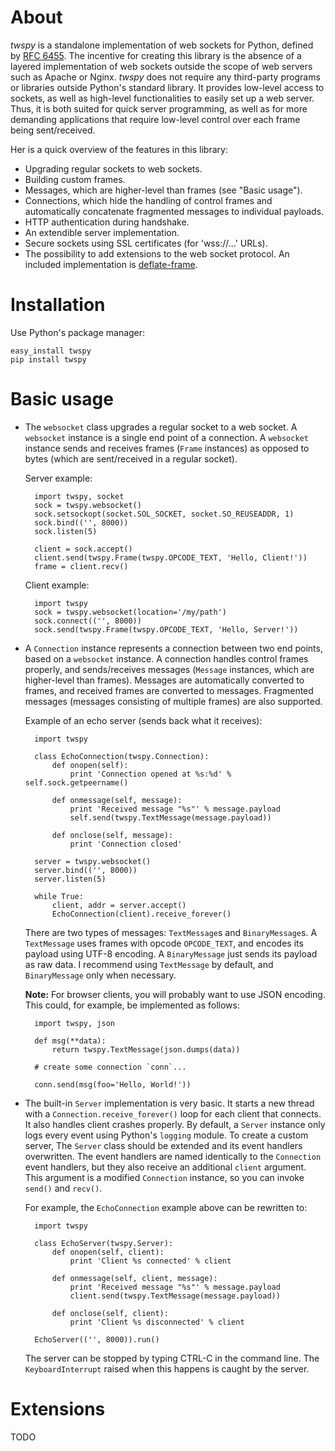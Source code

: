About
=====

*twspy* is a standalone implementation of web sockets for Python, defined by
[RFC 6455](http://tools.ietf.org/html/rfc6455). The incentive for creating this
library is the absence of a layered implementation of web sockets outside the
scope of web servers such as Apache or Nginx. *twspy* does not require any
third-party programs or libraries outside Python's standard library. It
provides low-level access to sockets, as well as high-level functionalities to
easily set up a web server. Thus, it is both suited for quick server
programming, as well as for more demanding applications that require low-level
control over each frame being sent/received.

Her is a quick overview of the features in this library:
- Upgrading regular sockets to web sockets.
- Building custom frames.
- Messages, which are higher-level than frames (see "Basic usage").
- Connections, which hide the handling of control frames and automatically
  concatenate fragmented messages to individual payloads.
- HTTP authentication during handshake.
- An extendible server implementation.
- Secure sockets using SSL certificates (for 'wss://...' URLs).
- The possibility to add extensions to the web socket protocol. An included
  implementation is [deflate-frame](http://tools.ietf.org/html/draft-tyoshino-hybi-websocket-perframe-deflate-06).


Installation
============

Use Python's package manager:

    easy_install twspy
    pip install twspy


Basic usage
===========

- The `websocket` class upgrades a regular socket to a web socket. A
  `websocket` instance is a single end point of a connection. A `websocket`
  instance sends and receives frames (`Frame` instances) as opposed to bytes
  (which are sent/received in a regular socket).

  Server example:

        import twspy, socket
        sock = twspy.websocket()
        sock.setsockopt(socket.SOL_SOCKET, socket.SO_REUSEADDR, 1)
        sock.bind(('', 8000))
        sock.listen(5)

        client = sock.accept()
        client.send(twspy.Frame(twspy.OPCODE_TEXT, 'Hello, Client!'))
        frame = client.recv()

  Client example:

        import twspy
        sock = twspy.websocket(location='/my/path')
        sock.connect(('', 8000))
        sock.send(twspy.Frame(twspy.OPCODE_TEXT, 'Hello, Server!'))

- A `Connection` instance represents a connection between two end points, based
  on a `websocket` instance. A connection handles control frames properly, and
  sends/receives messages (`Message` instances, which are higher-level than
  frames). Messages are automatically converted to frames, and received frames
  are converted to messages. Fragmented messages (messages consisting of
  multiple frames) are also supported.

  Example of an echo server (sends back what it receives):

        import twspy

        class EchoConnection(twspy.Connection):
            def onopen(self):
                print 'Connection opened at %s:%d' % self.sock.getpeername()

            def onmessage(self, message):
                print 'Received message "%s"' % message.payload
                self.send(twspy.TextMessage(message.payload))

            def onclose(self, message):
                print 'Connection closed'

        server = twspy.websocket()
        server.bind(('', 8000))
        server.listen(5)

        while True:
            client, addr = server.accept()
            EchoConnection(client).receive_forever()

  There are two types of messages: `TextMessage`s and `BinaryMessage`s. A
  `TextMessage` uses frames with opcode `OPCODE_TEXT`, and encodes its payload
  using UTF-8 encoding. A `BinaryMessage` just sends its payload as raw data.
  I recommend using `TextMessage` by default, and `BinaryMessage` only when
  necessary.

  **Note:** For browser clients, you will probably want to use JSON encoding.
  This could, for example, be implemented as follows:

        import twspy, json

        def msg(**data):
            return twspy.TextMessage(json.dumps(data))

        # create some connection `conn`...

        conn.send(msg(foo='Hello, World!'))


- The built-in `Server` implementation is very basic. It starts a new thread
  with a `Connection.receive_forever()` loop for each client that connects. It
  also handles client crashes properly. By default, a `Server` instance only
  logs every event using Python's `logging` module. To create a custom server,
  The `Server` class should be extended and its event handlers overwritten. The
  event handlers are named identically to the `Connection` event handlers, but
  they also receive an additional `client` argument. This argument is a
  modified `Connection` instance, so you can invoke `send()` and `recv()`.

  For example, the `EchoConnection` example above can be rewritten to:

        import twspy

        class EchoServer(twspy.Server):
            def onopen(self, client):
                print 'Client %s connected' % client

            def onmessage(self, client, message):
                print 'Received message "%s"' % message.payload
                client.send(twspy.TextMessage(message.payload))

            def onclose(self, client):
                print 'Client %s disconnected' % client

        EchoServer(('', 8000)).run()

  The server can be stopped by typing CTRL-C in the command line. The
  `KeyboardInterrupt` raised when this happens is caught by the server.


Extensions
==========

TODO
